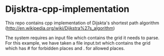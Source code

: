 # Dijsktra-cpp-implementation

This repo contains cpp implementation of Dijskta's shortest path algorithm (http://en.wikipedia.org/wiki/Dijkstra%27s_algorithm)	 

The system requires an input file which contains the grid it needs to parse. For this example, we have taken a file input.txt which contains the 
grid which has # for forbidden places and . for allowed places.